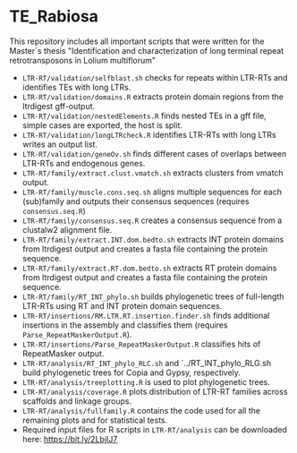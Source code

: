 # TE_Rabiosa

This repository includes all important scripts that were written for the Master`s thesis "Identification and characterization of long terminal repeat retrotransposons in Lolium multiflorum"

- `LTR-RT/validation/selfblast.sh` checks for repeats within LTR-RTs and identifies TEs with long LTRs.
- `LTR-RT/validation/domains.R` extracts protein domain regions from the ltrdigest gff-output.
- `LTR-RT/validation/nestedElements.R` finds nested TEs in a gff file, simple cases are exported, the host is split.
- `LTR-RT/validation/longLTRcheck.R` identifies LTR-RTs with long LTRs writes an output list.
- `LTR-RT/validation/geneOv.sh` finds different cases of overlaps between LTR-RTs and endogenous genes.
- `LTR-RT/family/extract.clust.vmatch.sh` extracts clusters from vmatch output.
- `LTR-RT/family/muscle.cons.seq.sh` aligns multiple sequences for each (sub)family and outputs their consensus sequences (requires `consensus.seq.R`)
- `LTR-RT/family/consensus.seq.R` creates a consensus sequence from a clustalw2 alignment file.
- `LTR-RT/family/extract.INT.dom.bedto.sh` extracts INT protein domains from ltrdigest output and creates a fasta file containing the protein sequence.
- `LTR-RT/family/extract.RT.dom.bedto.sh` extracts RT protein domains from ltrdigest output and creates a fasta file containing the protein sequence.
- `LTR-RT/family/RT_INT_phylo.sh` builds phylogenetic trees of full-length LTR-RTs using RT and INT protein domain sequences.
- `LTR-RT/insertions/RM.LTR.RT.insertion.finder.sh` finds additional insertions in the assembly and classifies them (requires `Parse_RepeatMaskerOutput.R`).
- `LTR-RT/insertions/Parse_RepeatMaskerOutput.R` classifies hits of RepeatMasker output.
- `LTR-RT/analysis/RT_INT_phylo_RLC.sh` and `../RT_INT_phylo_RLG.sh build phylogenetic trees for Copia and Gypsy, respectively. 
- `LTR-RT/analysis/treeplotting.R` is used to plot phylogenetic trees.
- `LTR-RT/analysis/coverage.R` plots distribution of LTR-RT families across scaffolds and linkage groups.
- `LTR-RT/analysis/fullfamily.R` contains the code used for all the remaining plots and for statistical tests.
-  Required input files for R scripts in `LTR-RT/analysis` can be downloaded here: https://bit.ly/2LbjIJ7
 
